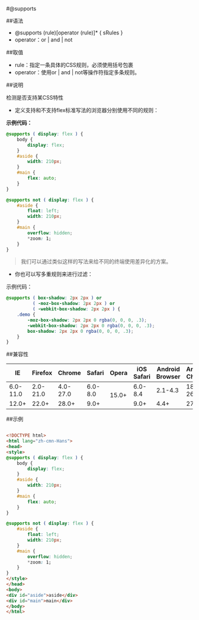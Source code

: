 #@supports

##语法

- @supports (rule)[operator (rule)]* { sRules }
- operator：or | and | not


##取值

- rule：指定一条具体的CSS规则，必须使用括号包裹
- operator：使用or | and | not等操作符指定多条规则。


##说明

检测是否支持某CSS特性

- 定义支持和不支持flex标准写法的浏览器分别使用不同的规则：


**示例代码：**

```css
@supports ( display: flex ) {
	body {
		display: flex;
	}
	#aside {
		width: 210px;
	}
	#main {
		flex: auto;
	}
}

@supports not ( display: flex ) {
	#aside {
		float: left;
		width: 210px;
	}
	#main {
		overflow: hidden;
		*zoom: 1;
	}
}
```

>我们可以通过类似这样的写法来给不同的终端使用差异化的方案。


- 你也可以写多重规则来进行过滤：


示例代码：

```css
@supports ( box-shadow: 2px 2px ) or
          ( -moz-box-shadow: 2px 2px ) or
          ( -webkit-box-shadow: 2px 2px ) {
	.demo {
		-moz-box-shadow: 2px 2px 0 rgba(0, 0, 0, .3);
		-webkit-box-shadow: 2px 2px 0 rgba(0, 0, 0, .3);
		box-shadow: 2px 2px 0 rgba(0, 0, 0, .3);
	}
}
```


##兼容性


<table class="compatible">
<thead>
	<tr>
		<th>IE</th>
		<th>Firefox</th>
		<th>Chrome</th>
		<th>Safari</th>
		<th>Opera</th>
		<th>iOS Safari</th>
		<th>Android Browser</th>
		<th>Android Chrome</th>
	</tr>
</thead>
<tbody>
	<tr>
		<td class="unsupport">6.0-11.0</td>
		<td class="unsupport">2.0-21.0</td>
		<td class="unsupport">4.0-27.0</td>
		<td class="unsupport">6.0-8.0</td>
		<td class="support" rowspan="2">15.0+</td>
		<td class="unsupport">6.0-8.4</td>
		<td class="unsupport">2.1-4.3</td>
		<td class="unsupport">18.0-26.0</td>
	</tr>
	<tr>
		<td class="support">12.0+</td>
		<td class="support">22.0+</td>
		<td class="support">28.0+</td>
		<td class="support">9.0+</td>
		<td class="support">9.0+</td>
		<td class="support">4.4+</td>
		<td class="support">27.0+</td>
	</tr>
</tbody>
</table>




##示例

```html

<!DOCTYPE html>
<html lang="zh-cmn-Hans">
<head>
<style>
@supports ( display: flex ) {
    body {
        display: flex;
    }
    #aside {
        width: 210px;
    }
    #main {
        flex: auto;
    }
}

@supports not ( display: flex ) {
    #aside {
        float: left;
        width: 210px;
    }
    #main {
        overflow: hidden;
        *zoom: 1;
    }
}
</style>
</head>
<body>
<div id="aside">aside</div>
<div id="main">main</div>
</body>
</html>

```
